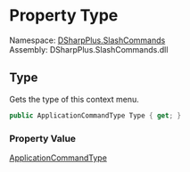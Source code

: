 # Property Type

Namespace: [DSharpPlus.SlashCommands](DSharpPlus.SlashCommands.md)  
Assembly: DSharpPlus.SlashCommands.dll

## <a id="DSharpPlus_SlashCommands_ContextMenuAttribute_Type"></a>Type

Gets the type of this context menu.

```csharp
public ApplicationCommandType Type { get; }
```

### Property Value

[ApplicationCommandType](DSharpPlus.ApplicationCommandType.md)

